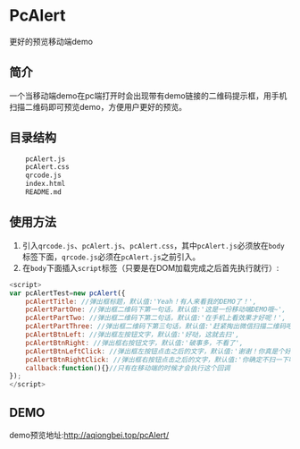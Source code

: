 # PcAlert
更好的预览移动端demo

## 简介
一个当移动端demo在pc端打开时会出现带有demo链接的二维码提示框，用手机扫描二维码即可预览demo，方便用户更好的预览。

## 目录结构
```sh
	pcAlert.js
	pcAlert.css
	qrcode.js
	index.html
	README.md
```

## 使用方法
1. 引入`qrcode.js`、`pcAlert.js`、`pcAlert.css`，其中`pcAlert.js`必须放在`body`标签下面，`qrcode.js`必须在`pcAlert.js`之前引入。
2. 在`body`下面插入`script`标签（只要是在DOM加载完成之后首先执行就行）:
```js
<script>
var pcAlertTest=new pcAlert({
	pcAlertTitle: //弹出框标题，默认值:'Yeah！有人来看我的DEMO了！',
	pcAlertPartOne: //弹出框二维码下第一句话，默认值:'这是一份移动端DEMO哦~',
	pcAlertPartTwo: //弹出框二维码下第二句话，默认值:'在手机上看效果才好呢！',
	pcAlertPartThree: //弹出框二维码下第三句话，默认值:'赶紧掏出微信扫描二维码吧！',
	pcAlertBtnLeft: //弹出框左按钮文字，默认值:'好哒，这就去扫',
	pcAlertBtnRight: //弹出框右按钮文字，默认值:'破事多，不看了',
	pcAlertBtnLeftClick: //弹出框左按钮点击之后的文字，默认值:'谢谢！你真是个好人！',
	pcAlertBtnRightClick: //弹出框右按钮点击之后的文字，默认值:'你确定不扫一下吗？恩！？',
	callback:function(){}//只有在移动端的时候才会执行这个回调
});
</script>
```

## DEMO
demo预览地址:http://aqiongbei.top/pcAlert/